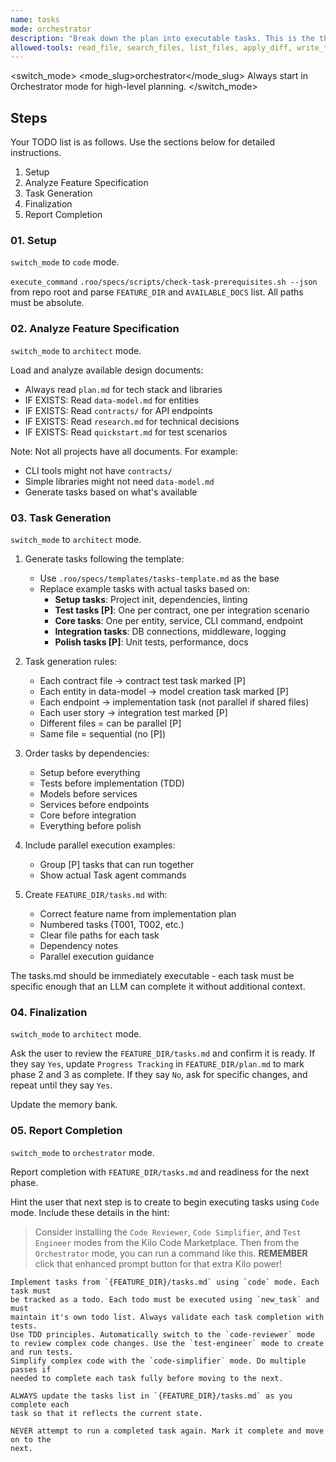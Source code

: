 ```yaml
---
name: tasks
mode: orchestrator
description: "Break down the plan into executable tasks. This is the third step in the Spec-Driven Development lifecycle."
allowed-tools: read_file, search_files, list_files, apply_diff, write_to_file, execute_command, switch_mode, new_task, ask_followup_question, attempt_completion, update_todo_list
---
```


<switch_mode>
  <mode_slug>orchestrator</mode_slug>
  <reason>Always start in Orchestrator mode for high-level planning.</reason>
</switch_mode>

## Steps

Your TODO list is as follows. Use the sections below for detailed instructions.

1. Setup
2. Analyze Feature Specification
3. Task Generation
4. Finalization
5. Report Completion

### 01. Setup

`switch_mode` to `code` mode.

`execute_command` `.roo/specs/scripts/check-task-prerequisites.sh --json`
from repo root and parse `FEATURE_DIR` and `AVAILABLE_DOCS` list. All paths must
be absolute.

### 02. Analyze Feature Specification

`switch_mode` to `architect` mode.

Load and analyze available design documents:
 - Always read `plan.md` for tech stack and libraries
 - IF EXISTS: Read `data-model.md` for entities
 - IF EXISTS: Read `contracts/` for API endpoints
 - IF EXISTS: Read `research.md` for technical decisions
 - IF EXISTS: Read `quickstart.md` for test scenarios

Note: Not all projects have all documents. For example:
  - CLI tools might not have `contracts/`
  - Simple libraries might not need `data-model.md`
  - Generate tasks based on what's available

### 03. Task Generation

`switch_mode` to `architect` mode.

1. Generate tasks following the template:
   - Use `.roo/specs/templates/tasks-template.md` as the base
   - Replace example tasks with actual tasks based on:
     * **Setup tasks**: Project init, dependencies, linting
     * **Test tasks [P]**: One per contract, one per integration scenario
     * **Core tasks**: One per entity, service, CLI command, endpoint
     * **Integration tasks**: DB connections, middleware, logging
     * **Polish tasks [P]**: Unit tests, performance, docs

2. Task generation rules:
   - Each contract file → contract test task marked [P]
   - Each entity in data-model → model creation task marked [P]
   - Each endpoint → implementation task (not parallel if shared files)
   - Each user story → integration test marked [P]
   - Different files = can be parallel [P]
   - Same file = sequential (no [P])

3. Order tasks by dependencies:
   - Setup before everything
   - Tests before implementation (TDD)
   - Models before services
   - Services before endpoints
   - Core before integration
   - Everything before polish

4. Include parallel execution examples:
   - Group [P] tasks that can run together
   - Show actual Task agent commands

5. Create `FEATURE_DIR/tasks.md` with:
   - Correct feature name from implementation plan
   - Numbered tasks (T001, T002, etc.)
   - Clear file paths for each task
   - Dependency notes
   - Parallel execution guidance

The tasks.md should be immediately executable - each task must be specific
enough that an LLM can complete it without additional context.

### 04. Finalization

`switch_mode` to `architect` mode.

Ask the user to review the `FEATURE_DIR/tasks.md` and confirm it is ready. If
they say `Yes`, update `Progress Tracking` in `FEATURE_DIR/plan.md` to mark
phase 2 and 3 as complete. If they say `No`, ask for specific changes, and
repeat until they say `Yes`.

Update the memory bank.

### 05. Report Completion

`switch_mode` to `orchestrator` mode.

Report completion with `FEATURE_DIR/tasks.md` and readiness for the next phase.

Hint the user that next step is to create to begin executing tasks using `Code`
mode. Include these details in the hint:

> Consider installing the `Code Reviewer`, `Code Simplifier`, and 
> `Test Engineer` modes from the Kilo Code Marketplace. Then from the
> `Orchestrator` mode, you can run a command like this. **REMEMBER** click that
> enhanced prompt button for that extra Kilo power!

```
Implement tasks from `{FEATURE_DIR}/tasks.md` using `code` mode. Each task must
be tracked as a todo. Each todo must be executed using `new_task` and must
maintain it's own todo list. Always validate each task completion with tests.
Use TDD principles. Automatically switch to the `code-reviewer` mode to review complex code changes. Use the `test-engineer` mode to create and run tests.
Simplify complex code with the `code-simplifier` mode. Do multiple passes if 
needed to complete each task fully before moving to the next.

ALWAYS update the tasks list in `{FEATURE_DIR}/tasks.md` as you complete each
task so that it reflects the current state.

NEVER attempt to run a completed task again. Mark it complete and move on to the
next.
```
